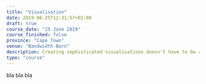 ```yaml
---
title: "Visualisation"
date: 2019-06-25T12:31:57+02:00
draft: true
course_date: "25 June 2019"
course_finished: false
province: "Cape Town"
venue: "Bandwidth Barn"
description: Creating sophisticated visualisations doesn't have to be a challenge. Let us introduce you to your new best friend -the tidyverse.
type: "course"
---
```


bla bla bla 
